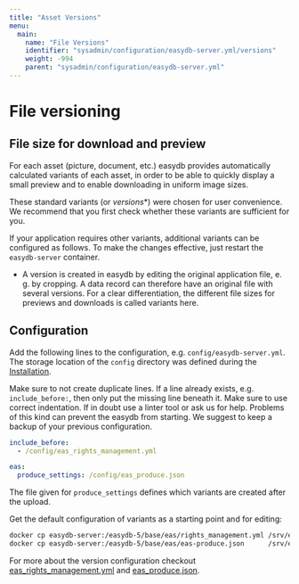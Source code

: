 ```yaml
---
title: "Asset Versions"
menu:
  main:
    name: "File Versions"
    identifier: "sysadmin/configuration/easydb-server.yml/versions"
    weight: -994
    parent: "sysadmin/configuration/easydb-server.yml"
---
```


# File versioning

## File size for download and preview

For each asset (picture, document, etc.) easydb provides automatically calculated variants of each asset, in order to be able to quickly display a small preview and to enable downloading in uniform image sizes.

These standard variants (or _versions_*) were chosen for user convenience. We recommend that you first check whether these variants are sufficient for you.

If your application requires other variants, additional variants can be configured as follows. To make the changes effective, just restart the `easydb-server` container.

* A version is created in easydb by editing the original application file, e. g. by cropping. A data record can therefore have an original file with several versions. For a clear differentiation, the different file sizes for previews and downloads is called variants here.

## Configuration

Add the following lines to the configuration, e.g. `config/easydb-server.yml`. The storage location of the `config` directory was defined during the [Installation](../../../installation).

Make sure to not create duplicate lines. If a line already exists, e.g. `include_before:`, then only put the missing line beneath it. Make sure to use correct indentation. If in doubt use a linter tool or ask us for help. Problems of this kind can prevent the easydb from starting. We suggest to keep a backup of your previous configuration.

```yaml
include_before:
  - /config/eas_rights_management.yml

eas:
  produce_settings: /config/eas_produce.json
```

The file given for `produce_settings` defines which variants are created after the upload.

Get the default configuration of variants as a starting point and for editing:

```bash
docker cp easydb-server:/easydb-5/base/eas/rights_management.yml /srv/easydb/config/eas_rights_management.yml
docker cp easydb-server:/easydb-5/base/eas/eas-produce.json      /srv/easydb/config/eas_produce.json
```

For more about the version configuration checkout [eas_rights_management.yml](eas_rights_management.yml) and [eas_produce.json](eas_produce.json).
